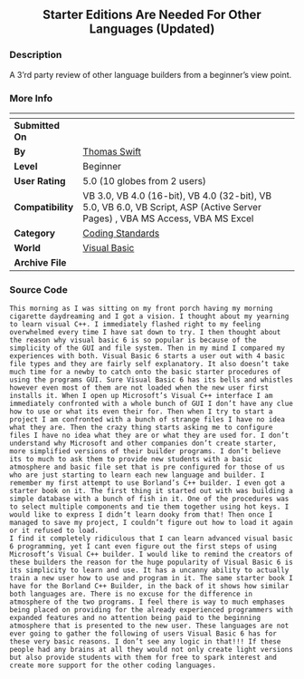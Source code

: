 ﻿<div align="center">

## Starter Editions Are Needed For Other Languages \(Updated\)


</div>

### Description

A 3&#8217;rd party review of other language builders from a beginner&#8217;s view point.
 
### More Info
 


<span>             |<span>
---                |---
**Submitted On**   |
**By**             |[Thomas Swift](https://github.com/Planet-Source-Code/PSCIndex/blob/master/ByAuthor/thomas-swift.md)
**Level**          |Beginner
**User Rating**    |5.0 (10 globes from 2 users)
**Compatibility**  |VB 3\.0, VB 4\.0 \(16\-bit\), VB 4\.0 \(32\-bit\), VB 5\.0, VB 6\.0, VB Script, ASP \(Active Server Pages\) , VBA MS Access, VBA MS Excel
**Category**       |[Coding Standards](https://github.com/Planet-Source-Code/PSCIndex/blob/master/ByCategory/coding-standards__1-43.md)
**World**          |[Visual Basic](https://github.com/Planet-Source-Code/PSCIndex/blob/master/ByWorld/visual-basic.md)
**Archive File**   |[](https://github.com/Planet-Source-Code/thomas-swift-starter-editions-are-needed-for-other-languages-updated__1-72148/archive/master.zip)





### Source Code

```
This morning as I was sitting on my front porch having my morning cigarette daydreaming and I got a vision. I thought about my yearning to learn visual C++. I immediately flashed right to my feeling overwhelmed every time I have sat down to try. I then thought about the reason why visual basic 6 is so popular is because of the simplicity of the GUI and file system. Then in my mind I compared my experiences with both. Visual Basic 6 starts a user out with 4 basic file types and they are fairly self explanatory. It also doesn’t take much time for a newby to catch onto the basic starter procedures of using the programs GUI. Sure Visual Basic 6 has its bells and whistles however even most of them are not loaded when the new user first installs it. When I open up Microsoft’s Visual C++ interface I am immediately confronted with a whole bunch of GUI I don’t have any clue how to use or what its even their for. Then when I try to start a project I am confronted with a bunch of strange files I have no idea what they are. Then the crazy thing starts asking me to configure files I have no idea what they are or what they are used for. I don’t understand why Microsoft and other companies don’t create starter, more simplified versions of their builder programs. I don’t believe its to much to ask them to provide new students with a basic atmosphere and basic file set that is pre configured for those of us who are just starting to learn each new language and builder. I remember my first attempt to use Borland’s C++ builder. I even got a starter book on it. The first thing it started out with was building a simple database with a bunch of fish in it. One of the procedures was to select multiple components and tie them together using hot keys. I would like to express I didn’t learn dooky from that! Then once I managed to save my project, I couldn’t figure out how to load it again or it refused to load.
I find it completely ridiculous that I can learn advanced visual basic 6 programming, yet I cant even figure out the first steps of using Microsoft’s Visual C++ builder. I would like to remind the creators of these builders the reason for the huge popularity of Visual Basic 6 is its simplicity to learn and use. It has a uncanny ability to actually train a new user how to use and program in it. The same starter book I have for the Borland C++ Builder, in the back of it shows how similar both languages are. There is no excuse for the difference in atmosphere of the two programs. I feel there is way to much emphases being placed on providing for the already experienced programmers with expanded features and no attention being paid to the beginning atmosphere that is presented to the new user. These languages are not ever going to gather the following of users Visual Basic 6 has for these very basic reasons. I don’t see any logic in that!!! If these people had any brains at all they would not only create light versions but also provide students with them for free to spark interest and create more support for the other coding languages.
```


